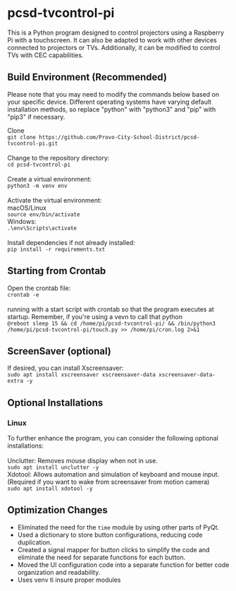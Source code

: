 # pcsd-tvcontrol-pi
This is a Python program designed to control projectors using a Raspberry Pi with a touchscreen. It can also be adapted to work with other devices connected to projectors or TVs. Additionally, it can be modified to control TVs with CEC capabilities.

## Build Environment (Recommended)
Please note that you may need to modify the commands below based on your specific device. Different operating systems have varying default installation methods, so replace "python" with "python3" and "pip" with "pip3" if necessary.

Clone <br>
```git clone https://github.com/Provo-City-School-District/pcsd-tvcontrol-pi.git``` <br>
<br>
Change to the repository directory: <br>
```cd pcsd-tvcontrol-pi``` <br>
<br>
Create a virtual environment: <br>
```python3 -m venv env``` <br>
<br>
Activate the virtual environment: <br>
macOS/Linux <br>
```source env/bin/activate``` <br>
Windows: <br>
```.\env\Scripts\activate``` <br>
<br>
Install dependencies if not already installed:<br>
```pip install -r requirements.txt``` <br>

## Starting from Crontab
Open the crontab file:<br>
```crontab -e``` <br>
<br>
running with a start script with crontab so that the program executes at startup. Remember, if you're using a vevn to call that python<br>
```@reboot sleep 15 && cd /home/pi/pcsd-tvcontrol-pi/ && /bin/python3 /home/pi/pcsd-tvcontrol-pi/touch.py >> /home/pi/cron.log 2>&1``` <br>

## ScreenSaver (optional) 
If desired, you can install Xscreensaver: <br>
```sudo apt install xscreensaver xscreensaver-data xscreensaver-data-extra -y``` <br>

## Optional Installations
### Linux
To further enhance the program, you can consider the following optional installations: <br>
<br>
Unclutter: Removes mouse display when not in use. <br>
```sudo apt install unclutter -y``` <br>
Xdotool: Allows automation and simulation of keyboard and mouse input. (Required if you want to wake from screensaver from motion camera) <br>
```sudo apt install xdotool -y``` <br>


## Optimization Changes

- Eliminated the need for the `time` module by using other parts of PyQt.
- Used a dictionary to store button configurations, reducing code duplication.
- Created a signal mapper for button clicks to simplify the code and eliminate the need for separate functions for each button.
- Moved the UI configuration code into a separate function for better code organization and readability.
- Uses venv ti insure proper modules
